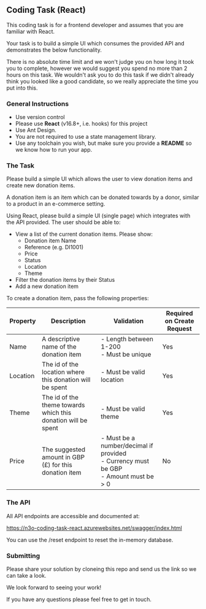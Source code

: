 ## Coding Task (React)

This coding task is for a frontend developer and assumes that you are familiar with React.

Your task is to build a simple UI which consumes the provided API and demonstrates the below functionality.

There is no absolute time limit and we won't judge you on how long it took you to complete, however we would suggest you spend no more than 2 hours on this task. We wouldn't ask you to do this task if we didn't already think you looked like a good candidate, so we really appreciate the time you put into this.

### General Instructions

- Use version control
- Please use **React** (v16.8+, i.e. hooks) for this project
- Use Ant Design.
- You are not required to use a state management library.
- Use any toolchain you wish, but make sure you provide a **README** so we know how to run your app.

### The Task

Please build a simple UI which allows the user to view donation items and create new donation items.

A donation item is an item which can be donated towards by a donor, similar to a product in an e-commerce setting.

Using React, please build a simple UI (single page) which integrates with the API provided. The user should be able to:

- View a list of the current donation items. Please show:
  - Donation item Name
  - Reference (e.g. DI1001)
  - Price
  - Status
  - Location
  - Theme
- Filter the donation items by their Status
- Add a new donation item

To create a donation item, pass the following properties:

| Property | Description                                                   | Validation                                                                                   | Required on Create Request |
| -------- | ------------------------------------------------------------- | -------------------------------------------------------------------------------------------- | -------------------------- |
| Name     | A descriptive name of the donation item                       | - Length between 1-200 <br> - Must be unique                                                 | Yes                        |
| Location | The id of the location where this donation will be spent      | - Must be valid location                                                                     | Yes                        |
| Theme    | The id of the theme towards which this donation will be spent | - Must be valid theme                                                                        | Yes                        |
| Price    | The suggested amount in GBP (£) for this donation item        | - Must be a number/decimal if provided <br> - Currency must be GBP <br> - Amount must be > 0 | No                         |

### The API

All API endpoints are accessible and documented at:

https://n3o-coding-task-react.azurewebsites.net/swagger/index.html

You can use the /reset endpoint to reset the in-memory database.

### Submitting

Please share your solution by cloneing this repo and send us the link so we can take a look.

We look forward to seeing your work!

If you have any questions please feel free to get in touch.
